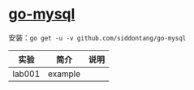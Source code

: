 # [go-mysql](https://github.com/siddontang/go-mysql)
安装：`go get -u -v github.com/siddontang/go-mysql`

|实验|简介|说明|
|---|---|---|
|lab001|example| |